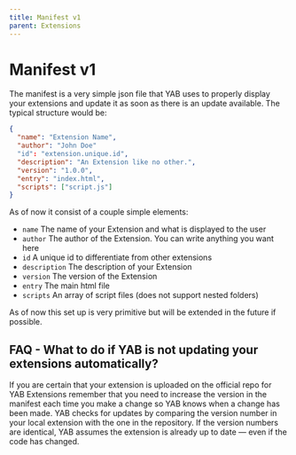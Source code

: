 ```yaml
---
title: Manifest v1
parent: Extensions
---
```

# Manifest v1
The manifest is a very simple json file that YAB uses to properly display your extensions and update it as soon as there is an update available. The typical structure would be:
```json
{
  "name": "Extension Name",
  "author": "John Doe"
  "id": "extension.unique.id",
  "description": "An Extension like no other.",
  "version": "1.0.0",
  "entry": "index.html",
  "scripts": ["script.js"]
}
```
As of now it consist of a couple simple elements: 
- `name` The name of your Extension and what is displayed to the user
- `author` The author of the Extension. You can write anything you want here
- `id` A unique id to differentiate from other extensions
- `description` The description of your Extension
- `version` The version of the Extension
- `entry` The main html file
- `scripts` An array of script files (does not support nested folders)

As of now this set up is very primitive but will be extended in the future if possible.

## FAQ - What to do if YAB is not updating your extensions automatically?
If you are certain that your extension is uploaded on the official repo for YAB Extensions remember that you need to increase the version in the manifest each time you make a change so YAB knows when a change has been made. 
YAB checks for updates by comparing the version number in your local extension with the one in the repository. If the version numbers are identical, YAB assumes the extension is already up to date — even if the code has changed.

